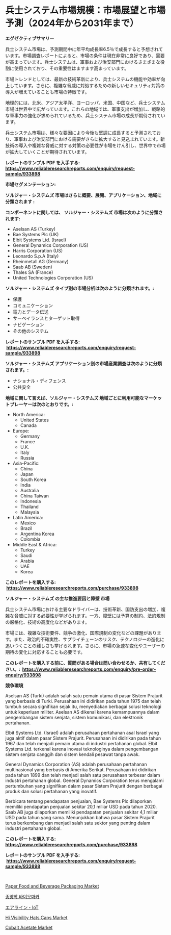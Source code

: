 <p><h1>兵士システム市場規模：市場展望と市場予測（2024年から2031年まで）</h1></p><p><strong>エグゼクティブサマリー</strong></p>
<p><p>兵士システム市場は、予測期間中に年平均成長率6.5％で成長すると予想されています。市場調査レポートによると、市場の条件は現在非常に良好であり、需要が高まっています。兵士システムは、軍事および治安部門におけるさまざまな役割に使用されており、その重要性はますます高まっています。</p><p>市場トレンドとしては、最新の技術革新により、兵士システムの機能や効率が向上しています。さらに、複雑な脅威に対処するための新しいセキュリティ対策の導入が増えていることも市場の特徴です。</p><p>地理的には、北米、アジア太平洋、ヨーロッパ、米国、中国など、兵士システム市場は世界中で広がっています。これらの地域では、軍事支出が増加し、戦略的な軍事力の強化が求められているため、兵士システム市場の成長が期待されています。</p><p>兵士システム市場は、様々な要因により今後も堅調に成長すると予測されており、軍事および治安部門における需要がさらに拡大すると見込まれています。新技術の導入や複雑な脅威に対する対策の必要性が市場をけん引し、世界中で市場が拡大していくことが期待されています。</p></p>
<p><strong>レポートのサンプル PDF を入手する: <a href="https://www.reliableresearchreports.com/enquiry/request-sample/933898">https://www.reliableresearchreports.com/enquiry/request-sample/933898</a></strong></p>
<p><strong>市場セグメンテーション:</strong></p>
<p><strong> ソルジャー・システムズ 市場はさらに概要、展開、アプリケーション、地域に分類されます :</strong></p>
<p><strong>コンポーネントに関しては、 ソルジャー・システムズ 市場は次のように分類されます: &nbsp;</strong></p>
<p><ul><li>Aselsan AS (Turkey)</li><li>Bae Systems Plc (UK)</li><li>Elbit Systems Ltd. (Israel)</li><li>General Dynamics Corporation (US)</li><li>Harris Corporation (US)</li><li>Leonardo S.p.A (Italy)</li><li>Rheinmetall AG (Germany)</li><li>Saab AB (Sweden)</li><li>Thales SA (France)</li><li>United Technologies Corporation (US)</li></ul></p>
<p><strong> ソルジャー・システムズ タイプ別の市場分析は次のように分類されます。:</strong></p>
<p><ul><li>保護</li><li>コミュニケーション</li><li>電力とデータ伝送</li><li>サーベイランスとターゲット取得</li><li>ナビゲーション</li><li>その他のシステム</li></ul></p>
<p><strong>レポートのサンプル PDF を入手する: &nbsp;<a href="https://www.reliableresearchreports.com/enquiry/request-sample/933898">https://www.reliableresearchreports.com/enquiry/request-sample/933898</a></strong></p>
<p><strong> ソルジャー・システムズ アプリケーション別の市場産業調査は次のように分類されます。:</strong></p>
<p><ul><li>ナショナル・ディフェンス</li><li>公共安全</li></ul></p>
<p><strong>地域に関して言えば、ソルジャー・システムズ 地域ごとに利用可能なマーケットプレーヤーは次のとおりです。:</strong></p>
<p><ul>
    <li>
        North America:
        <ul>
            <li>United States</li>
            <li>Canada</li>
        </ul>
    </li>
    <li>
        Europe:
        <ul>
            <li>Germany</li>
            <li>France</li>
            <li>U.K.</li>
            <li>Italy</li>
            <li>Russia</li>
        </ul>
    </li>
    <li>
        Asia-Pacific:
        <ul>
            <li>China</li>
            <li>Japan</li>
            <li>South Korea</li>
            <li>India</li>
            <li>Australia</li>
            <li>China Taiwan</li>
            <li>Indonesia</li>
            <li>Thailand</li>
            <li>Malaysia</li>
        </ul>
    </li>
    <li>
        Latin America:
        <ul>
            <li>Mexico</li>
            <li>Brazil</li>
            <li>Argentina Korea</li>
            <li>Colombia</li>
        </ul>
    </li>
    <li>
        Middle East & Africa:
        <ul>
            <li>Turkey</li>
            <li>Saudi</li>
            <li>Arabia</li>
            <li>UAE</li>
            <li>Korea</li>
        </ul>
    </li>
    </ul></p>
<p><strong>このレポートを購入する: &nbsp;<a href="https://www.reliableresearchreports.com/purchase/933898">https://www.reliableresearchreports.com/purchase/933898</a></strong></p>
<p><strong>ソルジャー・システムズ の主な推進要因と障壁 市場</strong></p>
<p><p>兵士システム市場における主要なドライバーは、技術革新、国防支出の増加、複雑な脅威に対する必要性が挙げられます。一方、障壁には予算の制約、法的規制の厳格化、技術の高度化などがあります。</p><p>市場には、複雑な技術要件、競争の激化、国際規制の変化などの課題があります。また、政治的不確実性、サプライチェーンのリスク、テクノロジーの進化に追いつくことの難しさも挙げられます。さらに、市場の急速な変化やユーザーの期待の変化に対応することも必要です。</p></p>
<p><strong>このレポートを購入する前に、質問がある場合は問い合わせるか、共有してください。:&nbsp; <a href="https://www.reliableresearchreports.com/enquiry/pre-order-enquiry/933898">https://www.reliableresearchreports.com/enquiry/pre-order-enquiry/933898</a></strong></p>
<p><strong>競争環境</strong></p>
<p><p>Aselsan AS (Turki) adalah salah satu pemain utama di pasar Sistem Prajurit yang berbasis di Turki. Perusahaan ini didirikan pada tahun 1975 dan telah tumbuh secara signifikan sejak itu, menyediakan berbagai solusi teknologi untuk keperluan militer. Aselsan AS dikenal karena kemampuannya dalam pengembangan sistem senjata, sistem komunikasi, dan elektronik pertahanan.</p><p>Elbit Systems Ltd. (Israel) adalah perusahaan pertahanan asal Israel yang juga aktif dalam pasar Sistem Prajurit. Perusahaan ini didirikan pada tahun 1967 dan telah menjadi pemain utama di industri pertahanan global. Elbit Systems Ltd. terkenal karena inovasi teknologinya dalam pengembangan sistem senjata canggih dan sistem kendali pesawat tanpa awak.</p><p>General Dynamics Corporation (AS) adalah perusahaan pertahanan multinasional yang berbasis di Amerika Serikat. Perusahaan ini didirikan pada tahun 1899 dan telah menjadi salah satu perusahaan terbesar dalam industri pertahanan global. General Dynamics Corporation terus mengalami pertumbuhan yang signifikan dalam pasar Sistem Prajurit dengan berbagai produk dan solusi pertahanan yang inovatif.</p><p>Berbicara tentang pendapatan penjualan, Bae Systems Plc dilaporkan memiliki pendapatan penjualan sekitar 20,1 miliar USD pada tahun 2020. Saab AB juga dilaporkan memiliki pendapatan penjualan sekitar 4,1 miliar USD pada tahun yang sama. Menunjukkan bahwa pasar Sistem Prajurit terus berkembang dan menjadi salah satu sektor yang penting dalam industri pertahanan global.</p></p>
<p><strong>このレポートを購入する: &nbsp; <a href="https://www.reliableresearchreports.com/purchase/933898">https://www.reliableresearchreports.com/purchase/933898</a></strong></p>
<p><strong>レポートのサンプル PDF を入手する: &nbsp;<a href="https://www.reliableresearchreports.com/enquiry/request-sample/933898">https://www.reliableresearchreports.com/enquiry/request-sample/933898</a></strong><strong></strong></p>
<p>&nbsp;</p>
<p><p><a href="https://issuu.com/reportprime-2/docs/paper-food-and-beverage-packaging-market-size-2030">Paper Food and Beverage Packaging Market</a></p><p><a href="https://github.com/sougarounis/Market-Research-Report-List-2/blob/main/3984302184162.md">종양학 바이오마커</a></p><p><a href="https://github.com/oqoeusbvpadwjs08/Market-Research-Report-List-1/blob/main/3677263184179.md">エアライン・IoT</a></p><p><a href="https://github.com/kufem1/Market-Research-Report-List-1/blob/main/hi-visibility-hats-caps-market.md">Hi Visibility Hats Caps Market</a></p><p><a href="https://view.publitas.com/reportprime-1/cobalt-acetate-market-insights-market-players-and-forecast-till-2031/">Cobalt Acetate Market</a></p></p>